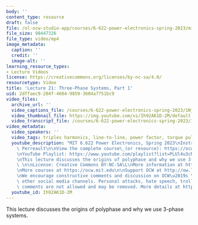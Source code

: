 ```yaml
---
body: ''
content_type: resource
draft: false
file: /ol-ocw-studio-app/courses/6-622-power-electronics-spring-2023/mit6_622s23_lecture_21_360p_16_9.mp4
file_size: 98447326
file_type: video/mp4
image_metadata:
  caption: ''
  credit: ''
  image-alt: ''
learning_resource_types:
- Lecture Videos
license: https://creativecommons.org/licenses/by-nc-sa/4.0/
resourcetype: Video
title: 'Lecture 21: Three-Phase Systems, Part 1'
uid: 2dffaec9-204f-4604-9859-3604a7751bc9
video_files:
  archive_url: ''
  video_captions_file: /courses/6-622-power-electronics-spring-2023/1Nj2YmtOLT_RHHvlc-Jfwe6GCOuVva4HN_transcript.webvtt
  video_thumbnail_file: https://img.youtube.com/vi/Ih92AK1D-2M/default.jpg
  video_transcript_file: /courses/6-622-power-electronics-spring-2023/1Nj2YmtOLT_RHHvlc-Jfwe6GCOuVva4HN_transcript.pdf
video_metadata:
  video_speakers: ''
  video_tags: triples harmonics, line-to-line, power factor, torque pulsations, flux
  youtube_description: "MIT 6.622 Power Electronics, Spring 2023\nInstructor: David\
    \ Perreault\n\nView the complete course\_(or resource): https://ocw.mit.edu/courses/6-622-power-electronics-spring-2023/\L\
    \nYouTube Playlist: https://www.youtube.com/playlist?list=PLUl4u3cNGP62UTc77mJoubhDELSC8lfR0\n\
    \nThis lecture discusses the origins of polyphase and why we use 3-phase systems.\
    \ \n\nLicense: Creative Commons BY-NC-SA\L\nMore information at https://ocw.mit.edu/terms\L\
    \nMore courses at https://ocw.mit.edu\n\nSupport OCW at http://ow.ly/a1If50zVRlQ\n\
    \nWe encourage constructive comments and discussion on OCW\u2019s YouTube and\
    \ other social media channels. Personal attacks, hate speech, trolling, and inappropriate\
    \ comments are not allowed and may be removed. More details at https://ocw.mit.edu/comments.\n"
  youtube_id: Ih92AK1D-2M
---
```

This lecture discusses the origins of polyphase and why we use 3-phase systems.